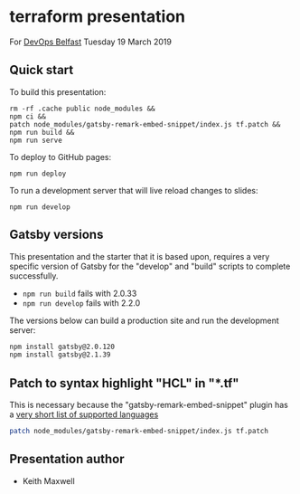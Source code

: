 # terraform presentation

For [DevOps Belfast](https://www.meetup.com/DevOps-Belfast/events/dfpsxkyzfbzb/)
Tuesday 19 March 2019

## Quick start

To build this presentation:

```
rm -rf .cache public node_modules &&
npm ci &&
patch node_modules/gatsby-remark-embed-snippet/index.js tf.patch &&
npm run build &&
npm run serve
```

To deploy to GitHub pages:

```
npm run deploy
```

To run a development server that will live reload changes to slides:

```
npm run develop
```

## Gatsby versions

This presentation and the starter that it is based upon, requires a very
specific version of Gatsby for the "develop" and "build" scripts to complete
successfully.

- `npm run build` fails with 2.0.33
- `npm run develop` fails with 2.2.0

The versions below can build a production site and run the development server:

```sh
npm install gatsby@2.0.120
npm install gatsby@2.1.39
```

## Patch to syntax highlight "HCL" in "\*.tf"

This is necessary because the "gatsby-remark-embed-snippet" plugin has a
[very short list of supported languages](https://github.com/gatsbyjs/gatsby/blob/master/packages/gatsby-remark-embed-snippet/src/index.js#L11)

```sh
patch node_modules/gatsby-remark-embed-snippet/index.js tf.patch
```

## Presentation author

- Keith Maxwell
